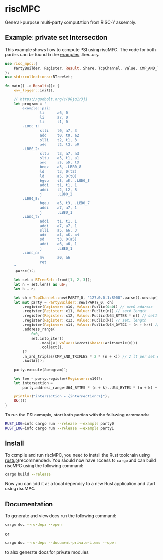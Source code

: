 # riscMPC

General-purpose multi-party computation from RISC-V assembly.

## Example: private set intersection

This example shows how to compute PSI using riscMPC.
The code for both parties can be found in the [examples](examples) directory.

```rust
use risc_mpc::{
    PartyBuilder, Register, Result, Share, TcpChannel, Value, CMP_AND_TRIPLES, PARTY_0, U64_BYTES,
};
use std::collections::BTreeSet;

fn main() -> Result<()> {
    env_logger::init();

    // https://godbolt.org/z/98jq1r3j1
    let program = "
        example::psi:
                li      a6, 0
                li      a7, 0
                li      t1, 0
        .LBB0_1:
                slli    t0, a7, 3
                add     t0, t0, a2
                slli    t2, t1, 3
                add     t2, t2, a0
        .LBB0_2:
                sltu    t3, a7, a3
                sltu    a5, t1, a1
                and     a5, a5, t3
                beqz    a5, .LBB0_8
                ld      t3, 0(t2)
                ld      a5, 0(t0)
                bgeu    t3, a5, .LBB0_5
                addi    t1, t1, 1
                addi    t2, t2, 8
                j       .LBB0_2
        .LBB0_5:
                bgeu    a5, t3, .LBB0_7
                addi    a7, a7, 1
                j       .LBB0_1
        .LBB0_7:
                addi    t1, t1, 1
                addi    a7, a7, 1
                slli    a5, a6, 3
                add     a5, a5, a4
                sd      t3, 0(a5)
                addi    a6, a6, 1
                j       .LBB0_1
        .LBB0_8:
                mv      a0, a6
                ret
    "
    .parse()?;

    let set = BTreeSet::from([1, 2, 3]);
    let n = set.len() as u64;
    let k = n;

    let ch = TcpChannel::new(PARTY_0, "127.0.0.1:8000".parse().unwrap())?;
    let mut party = PartyBuilder::new(PARTY_0, ch)
        .register(Register::x10, Value::Public(0x0)) // set0 address
        .register(Register::x11, Value::Public(n)) // set0 length
        .register(Register::x12, Value::Public(U64_BYTES * n)) // set1 address
        .register(Register::x13, Value::Public(k)) // set1 length
        .register(Register::x14, Value::Public(U64_BYTES * (n + k))) // intersection address
        .address_range(
            0x0,
            set.into_iter()
                .map(|x| Value::Secret(Share::Arithmetic(x)))
                .collect(),
        )?
        .n_and_triples(CMP_AND_TRIPLES * 2 * (n + k)) // 2 lt per set element cmp
        .build()?;

    party.execute(&program)?;

    let len = party.register(Register::x10)?;
    let intersection =
        party.address_range(U64_BYTES * (n + k)..U64_BYTES * (n + k) + U64_BYTES * len)?;

    println!("intersection = {intersection:?}");
    Ok(())
}
```

To run the PSI exmaple, start both parties with the following commands:

```bash
RUST_LOG=info cargo run --release --example party0
RUST_LOG=info cargo run --release --example party1
```

## Install

To compile and run riscMPC, you need to install the Rust toolchain using [rustup](https://www.rust-lang.org/tools/install)(recommended).
You should now have access to `cargo` and can build riscMPC using the following command:

```bash
cargo build --release
```

Now you can add it as a local dependcy to a new Rust application and start using riscMPC.

## Documentation

To generate and view docs run the following command:

```bash
cargo doc --no-deps --open
```

or

```bash
cargo doc --no-deps --document-private-items --open
```

to also generate docs for private modules

